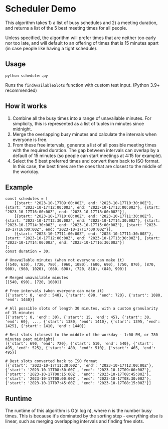 # Scheduler Demo

This algorithm takes 1) a list of busy schedules and 2) a meeting duration, and returns a list of the 5 best meeting times for all people.

Unless specified, the algorithm will prefer times that are neither too early nor too late, and will default to an offering of times that is 15 minutes apart (in case people like having a tight schedule).

## Usage

```
python scheduler.py
```
Runs the `findAvailableSlots` function with custom test input. (Python 3.9+ recommended)

## How it works

1. Combine all the busy times into a range of unavailable minutes. For simplicity, this is represented as a list of tuples in minutes since midnight.
2. Merge the overlapping busy minutes and calculate the intervals when everyone is free.
3. From these free intervals, generate a list of all possible meeting times with the required duration. The gap between intervals can overlap by a default of 15 minutes (so people can start meetings at 4:15 for example).
4. Select the 5 best preferred times and convert them back to ISO format. In this case, the best times are the ones that are closest to the middle of the workday.

## Example
```
const schedules = [
    [{start: "2023-10-17T09:00:00Z", end: "2023-10-17T10:30:00Z"}, {start: "2023-10-17T12:00:00Z", end: "2023-10-17T13:00:00Z"}, {start: "2023-10-17T16:00:00Z", end: "2023-10-17T18:00:00Z"}],
    [{start: "2023-10-17T10:00:00Z", end: "2023-10-17T11:30:00Z"}, {start: "2023-10-17T12:30:00Z", end: "2023-10-17T14:30:00Z"}, {start: "2023-10-17T14:30:00Z", end: "2023-10-17T15:00:00Z"}, {start: "2023-10-17T16:00:00Z", end: "2023-10-17T17:00:00Z"}],
    [{start: "2023-10-17T11:00:00Z", end: "2023-10-17T11:30:00Z"}, {start: "2023-10-17T12:00:00Z", end: "2023-10-17T13:30:00Z"}, {start: "2023-10-17T14:00:00Z", end: "2023-10-17T16:30:00Z"}]
];
const duration = 30;

# Unavailable minutes (when not everyone can make it)
[(540, 630), (720, 780), (960, 1080), (600, 690), (750, 870), (870, 900), (960, 1020), (660, 690), (720, 810), (840, 990)]

# Merged unavailable minutes
[[540, 690], [720, 1080]]

# Free intervals (when everyone can make it)
[{'start': 0, 'end': 540}, {'start': 690, 'end': 720}, {'start': 1080, 'end': 1440}]

# All possible slots of length 30 minutes, with a custom granularity of 15 minutes
[{'start': 0, 'end': 30}, {'start': 15, 'end': 45}, {'start': 30, 'end': 60}, ..., {'start': 1380, 'end': 1410}, {'start': 1395, 'end': 1425}, {'start': 1410, 'end': 1440}]

# Best slots (closest to the middle of the workday - 1:00 PM, or 780 minutes past midnight)
[{'start': 690, 'end': 720}, {'start': 510, 'end': 540}, {'start': 495, 'end': 525}, {'start': 480, 'end': 510}, {'start': 465, 'end': 495}]

# Best slots converted back to ISO format
[{'start': '2023-10-17T11:30:00Z', 'end': '2023-10-17T12:00:00Z'}, {'start': '2023-10-17T08:30:00Z', 'end': '2023-10-17T09:00:00Z'}, {'start': '2023-10-17T08:15:00Z', 'end': '2023-10-17T08:45:00Z'}, {'start': '2023-10-17T08:00:00Z', 'end': '2023-10-17T08:30:00Z'}, {'start': '2023-10-17T07:45:00Z', 'end': '2023-10-17T08:15:00Z'}]
```

## Runtime

The runtime of this algorithm is O(n log n), where n is the number busy times. This is because it's dominated by the sorting step - everything else is linear, such as merging overlapping intervals and finding free slots.
